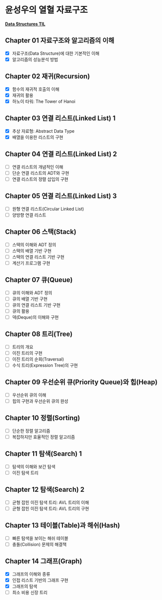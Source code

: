 # 윤성우의 열혈 자료구조

[**Data Structures TIL**](https://github.com/sookyeongyeom/today-i-learned/tree/master/02.%20Computer%20Science/Data%20Structures)

## Chapter 01 자료구조와 알고리즘의 이해
- [X] 자료구조(Data Structure)에 대한 기본적인 이해
- [X] 알고리즘의 성능분석 방법
 
## Chapter 02 재귀(Recursion)
- [X] 함수의 재귀적 호출의 이해
- [X] 재귀의 활용
- [X] 하노이 타워: The Tower of Hanoi

## Chapter 03 연결 리스트(Linked List) 1
- [X] 추상 자료형: Abstract Data Type
- [X] 배열을 이용한 리스트의 구현

## Chapter 04 연결 리스트(Linked List) 2
- [ ] 연결 리스트의 개념적인 이해
- [ ] 단순 연결 리스트의 ADT와 구현
- [ ] 연결 리스트의 정렬 삽입의 구현

## Chapter 05 연결 리스트(Linked List) 3
- [ ] 원형 연결 리스트(Circular Linked List)
- [ ] 양방향 연결 리스트

## Chapter 06 스택(Stack)
- [ ] 스택의 이해와 ADT 정의
- [ ] 스택의 배열 기반 구현
- [ ] 스택의 연결 리스트 기반 구현
- [ ] 계산기 프로그램 구현

## Chapter 07 큐(Queue)
- [ ] 큐의 이해와 ADT 정의
- [ ] 큐의 배열 기반 구현
- [ ] 큐의 연결 리스트 기반 구현
- [ ] 큐의 활용
- [ ] 덱(Deque)의 이해와 구현

## Chapter 08 트리(Tree)
- [ ] 트리의 개요
- [ ] 이진 트리의 구현
- [ ] 이진 트리의 순회(Traversal)
- [ ] 수식 트리(Expression Tree)의 구현

## Chapter 09 우선순위 큐(Priority Queue)와 힙(Heap)
- [ ] 우선순위 큐의 이해
- [ ] 힙의 구현과 우선순위 큐의 완성

## Chapter 10 정렬(Sorting)
- [ ] 단순한 정렬 알고리즘
- [ ] 복잡하지만 효율적인 정렬 알고리즘

## Chapter 11 탐색(Search) 1
- [ ] 탐색의 이해와 보간 탐색
- [ ] 이진 탐색 트리

## Chapter 12 탐색(Search) 2
- [ ] 균형 잡힌 이진 탐색 트리: AVL 트리의 이해
- [ ] 균형 잡힌 이진 탐색 트리: AVL 트리의 구현

## Chapter 13 테이블(Table)과 해쉬(Hash)
- [ ] 빠른 탐색을 보이는 해쉬 테이블
- [ ] 충돌(Collision) 문제의 해결책

## Chapter 14 그래프(Graph)
- [X] 그래프의 이해와 종류
- [X] 인접 리스트 기반의 그래프 구현
- [X] 그래프의 탐색
- [ ] 최소 비용 신장 트리
